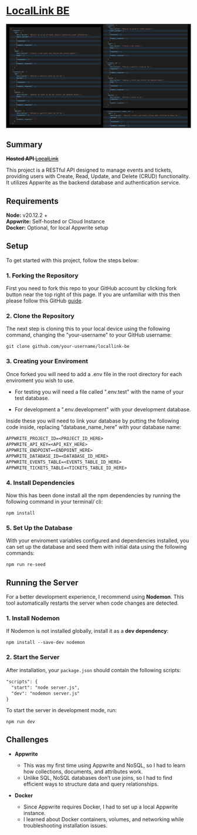 # [LocalLink BE](#)

![API Endpoints Screenshot](./demo.png)

## Summary

~~**Hosted API** [LocalLink](#)~~

This project is a RESTful API designed to manage events and tickets, providing users with Create, Read, Update, and Delete (CRUD) functionality. It utilizes Appwrite as the backend database and authentication service.

## Requirements

**Node:** v20.12.2 + <br>
**Appwrite:** Self-hosted or Cloud Instance <br>
**Docker:** Optional, for local Appwrite setup <br>

## Setup

To get started with this project, follow the steps below:

### 1. Forking the Repository

First you need to fork this repo to your GitHub account by clicking fork button near the top right of this page. If you are unfamiliar with this then please follow this GitHub [guide](https://docs.github.com/en/pull-requests/collaborating-with-pull-requests/working-with-forks/fork-a-repo).

### 2. Clone the Repository

The next step is cloning this to your local device using the following command, changing the "your-username" to your GitHub username:

```
git clone github.com/your-username/locallink-be
```

### 3. Creating your Enviroment

Once forked you will need to add a .env file in the root directory for each enviroment you wish to use.

- For testing you will need a file called ".env.test" with the name of your test database.

- For development a ".env.development" with your development database.

Inside these you will need to link your database by putting the following code inside, replacing "database_name_here" with your database name:

```
APPWRITE_PROJECT_ID=<PROJECT_ID_HERE>
APPWRITE_API_KEY=<API_KEY_HERE>
APPWRITE_ENDPOINT=<ENDPOINT_HERE>
APPWRITE_DATABASE_ID=<DATABASE_ID_HERE>
APPWRITE_EVENTS_TABLE=<EVENTS_TABLE_ID_HERE>
APPWRITE_TICKETS_TABLE=<TICKETS_TABLE_ID_HERE>
```

### 4. Install Dependencies

Now this has been done install all the npm dependencies by running the following command in your terminal/ cli:

```
npm install
```

### 5. Set Up the Database

With your enviroment variables configured and dependencies installed, you can set up the database and seed them with initial data using the following commands:

```
npm run re-seed
```

## Running the Server

For a better development experience, I recommend using **Nodemon**. This tool automatically restarts the server when code changes are detected.

### 1. Install Nodemon

If Nodemon is not installed globally, install it as a **dev dependency**:

```
npm install --save-dev nodemon
```

### 2. Start the Server

After installation, your `package.json` should contain the following scripts:


```
"scripts": {
  "start": "node server.js",
  "dev": "nodemon server.js"
}

```

To start the server in development mode, run:

```
npm run dev
```

## Challenges

- **Appwrite**  
    - This was my first time using Appwrite and NoSQL, so I had to learn  how collections, documents, and attributes work. 
    - Unlike SQL, NoSQL databases don’t use joins, so I had to find efficient ways to structure data and query relationships.

- **Docker**  
    - Since Appwrite requires Docker, I had to set up a local Appwrite instance.
    - I learned about Docker containers, volumes, and networking while troubleshooting installation issues.

